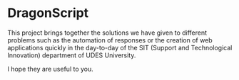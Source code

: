 # DragonScript

This project brings together the solutions we have given to different problems such as the automation of responses or the creation of web applications quickly in the day-to-day of the SIT (Support and Technological Innovation) department of UDES University.

I hope they are useful to you.
